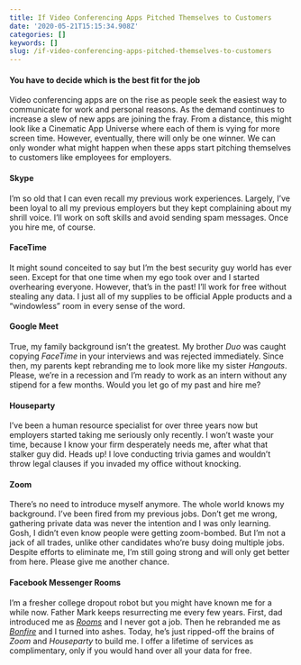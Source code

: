 ```yaml
---
title: If Video Conferencing Apps Pitched Themselves to Customers
date: '2020-05-21T15:15:34.908Z'
categories: []
keywords: []
slug: /if-video-conferencing-apps-pitched-themselves-to-customers
---
```


#### You have to decide which is the best fit for the job

Video conferencing apps are on the rise as people seek the easiest way to communicate for work and personal reasons. As the demand continues to increase a slew of new apps are joining the fray. From a distance, this might look like a Cinematic App Universe where each of them is vying for more screen time. However, eventually, there will only be one winner. We can only wonder what might happen when these apps start pitching themselves to customers like employees for employers.

#### Skype

I’m so old that I can even recall my previous work experiences. Largely, I’ve been loyal to all my previous employers but they kept complaining about my shrill voice. I’ll work on soft skills and avoid sending spam messages. Once you hire me, of course.

#### FaceTime

It might sound conceited to say but I’m the best security guy world has ever seen. Except for that one time when my ego took over and I started overhearing everyone. However, that’s in the past! I’ll work for free without stealing any data. I just all of my supplies to be official Apple products and a “windowless” room in every sense of the word.

#### Google Meet

True, my family background isn’t the greatest. My brother _Duo_ was caught copying _FaceTime_ in your interviews and was rejected immediately. Since then, my parents kept rebranding me to look more like my sister _Hangouts_. Please, we’re in a recession and I’m ready to work as an intern without any stipend for a few months. Would you let go of my past and hire me?

#### Houseparty

I’ve been a human resource specialist for over three years now but employers started taking me seriously only recently. I won’t waste your time, because I know your firm desperately needs me, after what that stalker guy did. Heads up! I love conducting trivia games and wouldn’t throw legal clauses if you invaded my office without knocking.

#### Zoom

There’s no need to introduce myself anymore. The whole world knows my background. I’ve been fired from my previous jobs. Don’t get me wrong, gathering private data was never the intention and I was only learning. Gosh, I didn’t even know people were getting zoom-bombed. But I’m not a jack of all trades, unlike other candidates who’re busy doing multiple jobs. Despite efforts to eliminate me, I’m still going strong and will only get better from here. Please give me another chance.

#### Facebook Messenger Rooms

I’m a fresher college dropout robot but you might have known me for a while now. Father Mark keeps resurrecting me every few years. First, dad introduced me as [_Rooms_](https://www.macworld.com/article/3012463/facebook-kills-its-creative-labs-responsible-for-apps-that-failed-against-snapchat.html) and I never got a job. Then he rebranded me as [_Bonfire_](https://www.theverge.com/2019/5/3/18528317/facebook-bonfire-shutdown-group-video-chat-houseparty-clone) and I turned into ashes. Today, he’s just ripped-off the brains of _Zoom_ and _Houseparty_ to build me. I offer a lifetime of services as complimentary, only if you would hand over all your data for free.